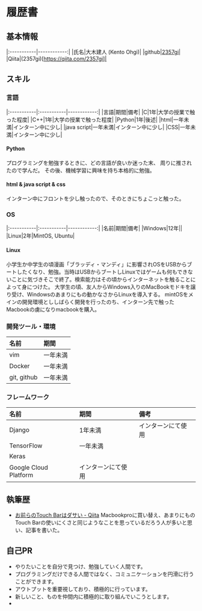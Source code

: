 # 履歴書
## 基本情報

|:-----------|------------:|
|氏名|大木建人 (Kento Ohgi)|
|github|[2357gi](https://github.com/2357gi)|
|Qiita|(2357gi)[https://qiita.com/2357gi]|

## スキル

### 言語

|:-----------|:-----------|------------:|
|言語|期間|備考|
|C|1年|大学の授業で触った程度|
|C++|1年|大学の授業で触った程度|
|Python|1年|後述|
|html|一年未満|インターン中に少し|
|java script|一年未満|インターン中に少し|
|CSS|一年未満|インターン中に少し|

#### Python
プログラミングを勉強するときに、どの言語が良いか迷った末、
周りに推されたので学んだ。
その後、機械学習に興味を持ち本格的に勉強。

#### html & java script & css
インターン中にフロントを少し触ったので、そのときにちょこっと触った。

### OS
|:-----------|:-----------|------------:|
|名前|期間|備考|
|Windows|12年||
|Linux|2年|MintOS, Ubuntu|

#### Linux
小学生か中学生の頃漫画「ブラッディ・マンディ」に影響されOSをUSBからブートしたくなり、勉強。当時はUSBからブートしLinuxではゲームも何もできないことに気づきそこで終了。検索能力はその頃からインターネットを触ることによって身につけた。
大学生の頃、友人からWindows入りのMacBookモドキを譲り受け、Windowsのあまりにもの動かなさからLinuxを導入する。
mintOSをメインの開発環境とししばらく開発を行ったのち、インターン先で触ったMacbookの虜になりmacbookを購入。

### 開発ツール・環境
|名前|期間|
|:--------|:--------|
|vim|一年未満|
|Docker|一年未満|
|git, github|一年未満|


### フレームワーク

|名前|期間|備考|
|:--------|:--------|:--------|
|Django|1年未満|インターンにて使用|
|TensorFlow|一年未満||
|Keras||
|Google Cloud Platform|インターンにて使用|

## 執筆歴
- [お前らのTouch Barはダサい - Qiita](https://qiita.com/2357gi/items/8235093de77aa3e5fecc)
	Macbookproに買い替え、あまりにものTouch Barの使いにくさと同じようなことを思っているだろう人が多いと思い、記事を書いた。


## 自己PR
- やりたいことを自分で見つけ、勉強していく人間です。
- プログラミングだけできる人間ではなく、コミュニケーションを円滑に行うことができます。
- アウトプットを重要視しており、積極的に行っています。
- 新しいこと、ものを仲間内に積極的に取り組んでいこうとします。
- 

